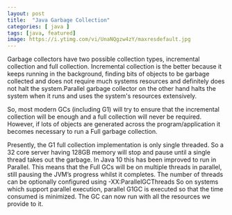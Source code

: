 ```yaml
---
layout: post
title:  "Java Garbage Collection"
categories: [ java ]
tags: [java, featured]
image: https://i.ytimg.com/vi/UnaNQgzw4zY/maxresdefault.jpg
---
```


Garbage collectors have two possible collection types, incremental collection and full collection. Incremental collection is the better because it keeps running in the background, finding bits of objects to be garbage collected and does not require much systems resources and definitely does not halt the system.Parallel garbage collector on the other hand halts the system when it runs and uses the system's resources extensively.

So, most modern GCs (including G1) will try to ensure that the incremental collection will be enough and a full collection will never be required. However, if lots of objects are generated across the program/application it becomes necessary to run a Full garbage collection.

Presently, the G1 full collection implementation is only single threaded. So a 32 core server having 128GB memory will stop and pause until a single thread takes out the garbage. In Java 10 this has been improved to run in Parallel. This means that the Full GCs will be on multiple threads in parallel, still pausing the JVM’s progress whilst it completes. The number of threads can be optionally configured using -XX:ParallelGCThreads So on systems which support parallel execution, parallel G1GC is executed so that the time consumed is minimized. The GC can now run with all the resources we provide to it.